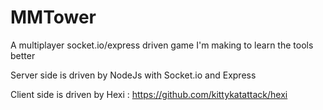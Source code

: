 # MMTower
A multiplayer socket.io/express driven game I'm making to learn the tools better

Server side is driven by NodeJs with Socket.io and Express

Client side is driven by Hexi : https://github.com/kittykatattack/hexi
